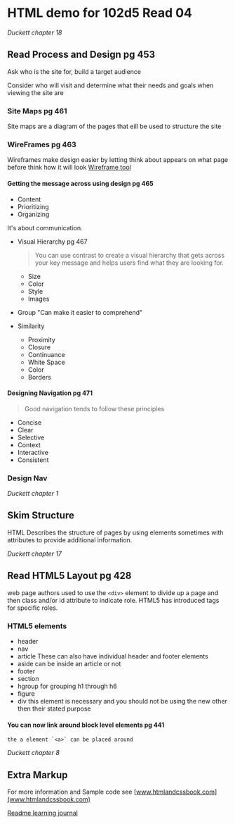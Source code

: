 # HTML demo for 102d5 Read 04

*Duckett chapter 18*
## Read Process and Design pg 453
Ask who is the site for, build a target audience

Consider who will visit and determine what their needs and goals when viewing the site are 

### Site Maps pg 461
Site maps are a diagram of the pages that eill be used to structure the site

### WireFrames pg 463
Wireframes make design easier by letting think about appears on what page before think how it will look
[Wireframe tool](http://lovelycharts.com)

#### Getting the message across using design pg 465
- Content
- Prioritizing
- Organizing

It's about communication.

- Visual Hierarchy pg 467
  > You can use contrast to create a visual hierarchy that gets across your key message and helps users find what they are looking for.

    - Size
    - Color
    - Style
    - Images

- Group "Can make it easier to comprehend"
- Similarity
    + Proximity
    + Closure
    + Continuance
    + White Space
    + Color
    + Borders

#### Designing Navigation pg 471
> Good navigation tends to follow these principles
- Concise
- Clear
- Selective
- Context
- Interactive
- Consistent

### Design Nav

*Duckett chapter 1*
## Skim Structure
HTML Describes the structure of pages by using elements sometimes with attributes to provide additional information.

*Duckett chapter 17*
## Read HTML5 Layout pg 428
web page authors used to use the `<div>` element to divide up a page and then class and/or id attribute to indicate role.  HTML5 has introduced tags for specific roles.

### HTML5 elements
 - header
 - nav
 - article  These can also have individual header and footer elements
 - aside can be inside an article or not
 - footer
 - section
 - hgroup for grouping h1 through h6
 - figure
 - div this element is necessary and you should not be using the new other then their stated purpose

 #### You can now link around block level elements pg 441
    the a element `<a>` can be placed around


*Duckett chapter 8*
## Extra Markup

For more information and Sample code see [www.htmlandcssbook.com](www.htmlandcssbook.com)

[Readme learning journal](README.md)